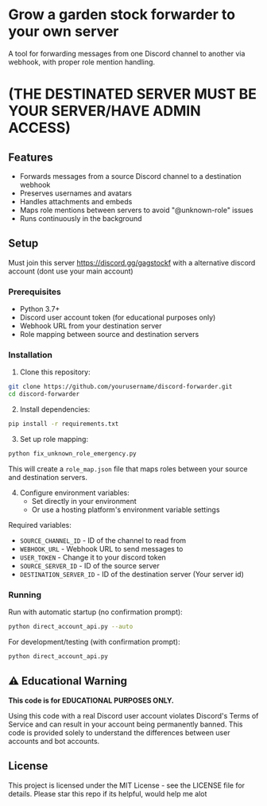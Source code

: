 # Grow a garden stock forwarder to your own server

A tool for forwarding messages from one Discord channel to another via webhook, with proper role mention handling.
# (THE DESTINATED SERVER MUST BE YOUR SERVER/HAVE ADMIN ACCESS)
## Features

- Forwards messages from a source Discord channel to a destination webhook
- Preserves usernames and avatars
- Handles attachments and embeds
- Maps role mentions between servers to avoid "@unknown-role" issues
- Runs continuously in the background

## Setup

Must join this server https://discord.gg/gagstockf with a alternative discord account (dont use your main account)

### Prerequisites

- Python 3.7+
- Discord user account token (for educational purposes only)
- Webhook URL from your destination server
- Role mapping between source and destination servers

### Installation

1. Clone this repository:
```bash
git clone https://github.com/yourusername/discord-forwarder.git
cd discord-forwarder
```

2. Install dependencies:
```bash
pip install -r requirements.txt
```

3. Set up role mapping:
```bash
python fix_unknown_role_emergency.py
```
This will create a `role_map.json` file that maps roles between your source and destination servers.

4. Configure environment variables:
   - Set directly in your environment
   - Or use a hosting platform's environment variable settings

Required variables:
- `SOURCE_CHANNEL_ID` - ID of the channel to read from
- `WEBHOOK_URL` - Webhook URL to send messages to
- `USER_TOKEN` - Change it to your discord token
- `SOURCE_SERVER_ID` - ID of the source server
- `DESTINATION_SERVER_ID` - ID of the destination server (Your server id)

### Running

Run with automatic startup (no confirmation prompt):
```bash
python direct_account_api.py --auto
```

For development/testing (with confirmation prompt):
```bash
python direct_account_api.py
```

## ⚠️ Educational Warning

**This code is for EDUCATIONAL PURPOSES ONLY.**

Using this code with a real Discord user account violates Discord's Terms of Service and can result in your account being permanently banned. This code is provided solely to understand the differences between user accounts and bot accounts.

## License

This project is licensed under the MIT License - see the LICENSE file for details.
Please star this repo if its helpful, would help me alot
